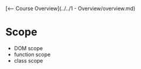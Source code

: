 [<-- Course Overview](../../1 - Overview/overview.md)
# Scope
* DOM scope
* function scope
* class scope